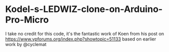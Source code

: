 # Kodel-s-LEDWIZ-clone-on-Arduino-Pro-Micro
I take no credit for this code, it's the fantastic work of Koen from his post on https://www.vpforums.org/index.php?showtopic=51133  based on earlier work by @cyclemat
